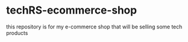 # techRS-ecommerce-shop
this repository is for my e-commerce shop that will be selling some tech products
